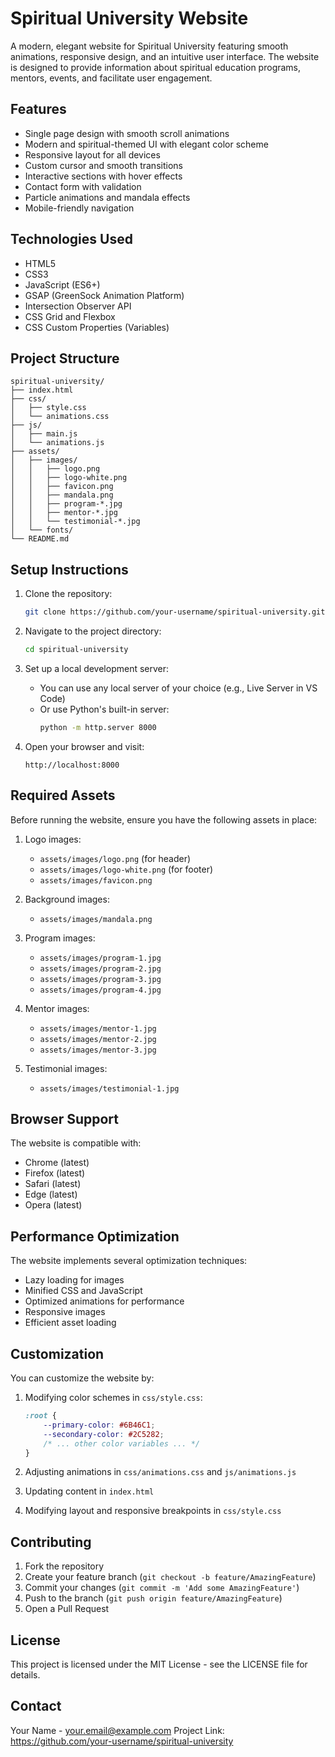 # Spiritual University Website

A modern, elegant website for Spiritual University featuring smooth animations, responsive design, and an intuitive user interface. The website is designed to provide information about spiritual education programs, mentors, events, and facilitate user engagement.

## Features

- Single page design with smooth scroll animations
- Modern and spiritual-themed UI with elegant color scheme
- Responsive layout for all devices
- Custom cursor and smooth transitions
- Interactive sections with hover effects
- Contact form with validation
- Particle animations and mandala effects
- Mobile-friendly navigation

## Technologies Used

- HTML5
- CSS3
- JavaScript (ES6+)
- GSAP (GreenSock Animation Platform)
- Intersection Observer API
- CSS Grid and Flexbox
- CSS Custom Properties (Variables)

## Project Structure

```
spiritual-university/
├── index.html
├── css/
│   ├── style.css
│   └── animations.css
├── js/
│   ├── main.js
│   └── animations.js
├── assets/
│   ├── images/
│   │   ├── logo.png
│   │   ├── logo-white.png
│   │   ├── favicon.png
│   │   ├── mandala.png
│   │   ├── program-*.jpg
│   │   ├── mentor-*.jpg
│   │   └── testimonial-*.jpg
│   └── fonts/
└── README.md
```

## Setup Instructions

1. Clone the repository:
   ```bash
   git clone https://github.com/your-username/spiritual-university.git
   ```

2. Navigate to the project directory:
   ```bash
   cd spiritual-university
   ```

3. Set up a local development server:
   - You can use any local server of your choice (e.g., Live Server in VS Code)
   - Or use Python's built-in server:
     ```bash
     python -m http.server 8000
     ```

4. Open your browser and visit:
   ```
   http://localhost:8000
   ```

## Required Assets

Before running the website, ensure you have the following assets in place:

1. Logo images:
   - `assets/images/logo.png` (for header)
   - `assets/images/logo-white.png` (for footer)
   - `assets/images/favicon.png`

2. Background images:
   - `assets/images/mandala.png`

3. Program images:
   - `assets/images/program-1.jpg`
   - `assets/images/program-2.jpg`
   - `assets/images/program-3.jpg`
   - `assets/images/program-4.jpg`

4. Mentor images:
   - `assets/images/mentor-1.jpg`
   - `assets/images/mentor-2.jpg`
   - `assets/images/mentor-3.jpg`

5. Testimonial images:
   - `assets/images/testimonial-1.jpg`

## Browser Support

The website is compatible with:
- Chrome (latest)
- Firefox (latest)
- Safari (latest)
- Edge (latest)
- Opera (latest)

## Performance Optimization

The website implements several optimization techniques:
- Lazy loading for images
- Minified CSS and JavaScript
- Optimized animations for performance
- Responsive images
- Efficient asset loading

## Customization

You can customize the website by:

1. Modifying color schemes in `css/style.css`:
   ```css
   :root {
       --primary-color: #6B46C1;
       --secondary-color: #2C5282;
       /* ... other color variables ... */
   }
   ```

2. Adjusting animations in `css/animations.css` and `js/animations.js`

3. Updating content in `index.html`

4. Modifying layout and responsive breakpoints in `css/style.css`

## Contributing

1. Fork the repository
2. Create your feature branch (`git checkout -b feature/AmazingFeature`)
3. Commit your changes (`git commit -m 'Add some AmazingFeature'`)
4. Push to the branch (`git push origin feature/AmazingFeature`)
5. Open a Pull Request

## License

This project is licensed under the MIT License - see the LICENSE file for details.

## Contact

Your Name - your.email@example.com
Project Link: https://github.com/your-username/spiritual-university 